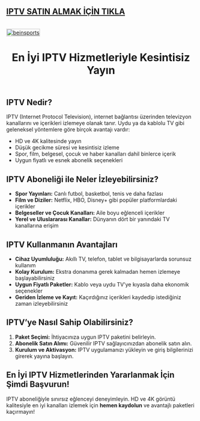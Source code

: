 ## <a href="https://kaliteiptvtr5.com/" title="beinsports">IPTV SATIN ALMAK İÇİN TIKLA</a>
<a href="https://kaliteiptvtr5.com/" title="beinsports">
    <img src="http://hizliresims.com/kaliteiptvlogo.png" alt="beinsports" style="max-width: 100%; border: 2px solid #ddd; margin-top: 15px;">
</a>

<!DOCTYPE html>
<html lang="tr">
<head>
    <meta charset="UTF-8">
    <meta name="viewport" content="width=device-width, initial-scale=1.0">
    <meta name="title" content="En İyi IPTV Hizmetleri - Kesintisiz Canlı Yayın Deneyimi">
    <meta name="description" content="En kaliteli IPTV hizmetleriyle HD yayın keyfi yaşayın! Spor, film, dizi ve belgeselleri kesintisiz izlemek için hemen IPTV paketlerini keşfedin.">
    <meta name="keywords" content="IPTV, en iyi IPTV, canlı TV, HD IPTV, IPTV abonelik, kesintisiz yayın, spor kanalları, film kanalları">
</head>
<body>
    <header>
        <h1>En İyi IPTV Hizmetleriyle Kesintisiz Yayın</h1>
    </header>
    <section>
        <h2>IPTV Nedir?</h2>
        <p>IPTV (Internet Protocol Television), internet bağlantısı üzerinden televizyon kanallarını ve içerikleri izlemeye olanak tanır. Uydu ya da kablolu TV gibi geleneksel yöntemlere göre birçok avantajı vardır:</p>
        <ul>
            <li>HD ve 4K kalitesinde yayın</li>
            <li>Düşük gecikme süresi ve kesintisiz izleme</li>
            <li>Spor, film, belgesel, çocuk ve haber kanalları dahil binlerce içerik</li>
            <li>Uygun fiyatlı ve esnek abonelik seçenekleri</li>
        </ul>
    </section>
    <section>
        <h2>IPTV Aboneliği ile Neler İzleyebilirsiniz?</h2>
        <ul>
            <li><strong>Spor Yayınları:</strong> Canlı futbol, basketbol, tenis ve daha fazlası</li>
            <li><strong>Film ve Diziler:</strong> Netflix, HBO, Disney+ gibi popüler platformlardaki içerikler</li>
            <li><strong>Belgeseller ve Çocuk Kanalları:</strong> Aile boyu eğlenceli içerikler</li>
            <li><strong>Yerel ve Uluslararası Kanallar:</strong> Dünyanın dört bir yanındaki TV kanallarına erişim</li>
        </ul>
    </section>
    <section>
        <h2>IPTV Kullanmanın Avantajları</h2>
        <ul>
            <li><strong>Cihaz Uyumluluğu:</strong> Akıllı TV, telefon, tablet ve bilgisayarlarda sorunsuz kullanım</li>
            <li><strong>Kolay Kurulum:</strong> Ekstra donanıma gerek kalmadan hemen izlemeye başlayabilirsiniz</li>
            <li><strong>Uygun Fiyatlı Paketler:</strong> Kablo veya uydu TV’ye kıyasla daha ekonomik seçenekler</li>
            <li><strong>Geriden İzleme ve Kayıt:</strong> Kaçırdığınız içerikleri kaydedip istediğiniz zaman izleyebilirsiniz</li>
        </ul>
    </section>
    <section>
        <h2>IPTV’ye Nasıl Sahip Olabilirsiniz?</h2>
        <ol>
            <li><strong>Paket Seçimi:</strong> İhtiyacınıza uygun IPTV paketini belirleyin.</li>
            <li><strong>Abonelik Satın Alımı:</strong> Güvenilir IPTV sağlayıcınızdan abonelik satın alın.</li>
            <li><strong>Kurulum ve Aktivasyon:</strong> IPTV uygulamanızı yükleyin ve giriş bilgilerinizi girerek yayına başlayın.</li>
        </ol>
    </section>
    <footer>
        <h2>En İyi IPTV Hizmetlerinden Yararlanmak İçin Şimdi Başvurun!</h2>
        <p>IPTV aboneliğiyle sınırsız eğlenceyi deneyimleyin. HD ve 4K görüntü kalitesiyle en iyi kanalları izlemek için <strong>hemen kaydolun</strong> ve avantajlı paketleri kaçırmayın!</p>
    </footer>
</body>
</html>
